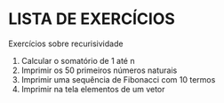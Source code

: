 # LISTA DE EXERCÍCIOS
Exercícios sobre recurisividade
1. Calcular o somatório de 1 até n
2. Imprimir os 50 primeiros números naturais
3. Imprimir uma sequência de Fibonacci com 10 termos
4. Imprimir na tela elementos de um vetor
